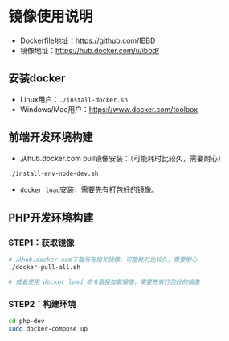 # 镜像使用说明

- Dockerfile地址：https://github.com/IBBD
- 镜像地址：https://hub.docker.com/u/ibbd/

## 安装docker

- Linux用户：`./install-docker.sh`
- Windows/Mac用户：https://www.docker.com/toolbox

## 前端开发环境构建 

- 从hub.docker.com pull镜像安装：（可能耗时比较久，需要耐心）

```sh
./install-env-node-dev.sh
```

- `docker load`安装，需要先有打包好的镜像。


## PHP开发环境构建

### STEP1：获取镜像

```sh 
# 从hub.docker.com下载所有相关镜像，可能耗时比较久，需要耐心
./docker-pull-all.sh

# 或者使用 docker load 命令直接加载镜像，需要先有打包好的镜像
```

### STEP2：构建环境

```sh 
cd php-dev
sudo docker-compose up
```


